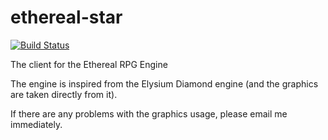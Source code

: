 ethereal-star
=============

[![Build Status](https://travis-ci.org/jonesdy/ethereal-star.svg?branch=master)](https://travis-ci.org/jonesdy/ethereal-star)

The client for the Ethereal RPG Engine

The engine is inspired from the Elysium Diamond engine (and the graphics are taken directly from it).

If there are any problems with the graphics usage, please email me immediately.
